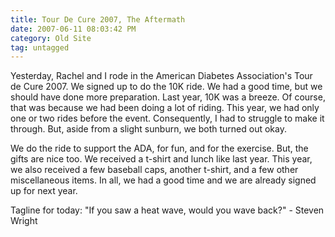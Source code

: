 ```yaml
---
title: Tour De Cure 2007, The Aftermath
date: 2007-06-11 08:03:42 PM
category: Old Site
tag: untagged
---
```


Yesterday, Rachel and I rode in the American Diabetes Association's Tour de Cure 2007. We signed up to do the 10K ride. We had a good time, but we should have done more preparation. Last year, 10K was a breeze. Of course, that was because we had been doing a lot of riding. This year, we had only one or two rides before the event. Consequently, I had to struggle to make it through. But, aside from a slight sunburn, we both turned out okay.

We do the ride to support the ADA, for fun, and for the exercise. But, the gifts are nice too. We received a t-shirt and lunch like last year. This year, we also received a few baseball caps, another t-shirt, and a few other miscellaneous items. In all, we had a good time and we are already signed up for next year.

Tagline for today: "If you saw a heat wave, would you wave back?" - Steven Wright
